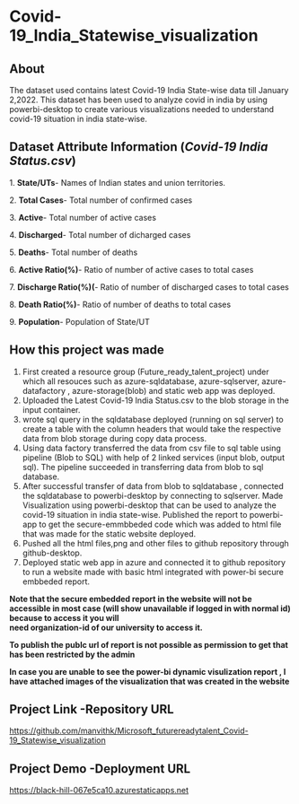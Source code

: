 # Covid-19_India_Statewise_visualization

## About
The dataset used contains latest Covid-19 India State-wise data till January 2,2022. This dataset has been used to analyze covid in india by using powerbi-desktop to create various visualizations needed to understand covid-19 situation in india state-wise.

## Dataset Attribute Information (<i>Covid-19 India Status.csv</i>)
<p>1. <b>State/UTs</b>- Names of Indian states and union territories.</p>
<p>2. <b>Total Cases</b>- Total number of confirmed cases</p>
<p>3. <b>Active</b>- Total number of active cases</p>
<p>4. <b>Discharged</b>- Total number of dicharged cases</p>
<p>5. <b>Deaths</b>- Total number of deaths</p>
<p>6. <b>Active Ratio(%)</b>- Ratio of number of active cases to total cases</p>
<p>7. <b>Discharge Ratio(%)(</b>- Ratio of number of discharged cases to total cases</p>
<p>8. <b>Death Ratio(%)</b>- Ratio of number of deaths to total cases</p>
<p>9. <b>Population</b>- Population of State/UT</p>
   
## How this project was made
1. First created a resource group (Future_ready_talent_project) under which all resouces such as azure-sqldatabase, azure-sqlserver, azure-datafactory , azure-storage(blob)
   and static web app was deployed.
2. Uploaded the Latest Covid-19 India Status.csv to the blob storage in the input container.
3. wrote sql query in the sqldatabase deployed (running on sql server) to create a table with the column headers that would take the respective data from blob storage during copy    data process.
4. Using data factory transferred the data from csv file to sql table using pipeline (Blob to SQL) with help of 2 linked services (input blob, output sql). The pipeline succeeded
   in transferring data from blob to sql database.
5. After successful transfer of data from blob to sqldatabase , connected the sqldatabase to powerbi-desktop by connecting to sqlserver. Made Visualization using powerbi-desktop      that can be used to analyze the covid-19 situation in india state-wise. Published the report to powerbi-app to get the secure-emmbbeded code which was added to html file that      was made for the static website deployed.
6. Pushed all the html files,png and other files to github repository through github-desktop.
7. Deployed static web app in azure and connected it to github repository to run a website made with basic html integrated with power-bi secure embbeded report.
     
<b>Note that the secure embedded report in the website will not be accessible in most case (will show unavailable if logged in with normal id) because to access it you will     
   need organization-id of our university to access it. <p>To publish the publc url of report is not possible as permission to get that has been restricted by the admin</p></b>
<p><b> In case you are unable to see the power-bi dynamic visulization report , I have attached images of the visualization that was created in the website</b></p>

## Project Link -Repository URL
https://github.com/manvithk/Microsoft_futurereadytalent_Covid-19_Statewise_visualization
## Project Demo -Deployment URL
https://black-hill-067e5ca10.azurestaticapps.net

